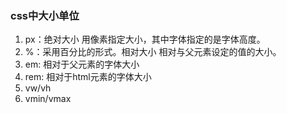 ### css中大小单位

1. px：绝对大小
用像素指定大小，其中字体指定的是字体高度。
2. %：采用百分比的形式。相对大小
相对与父元素设定的值的大小。
3. em: 相对于父元素的字体大小
4. rem: 相对于html元素的字体大小
5. vw/vh
6. vmin/vmax
